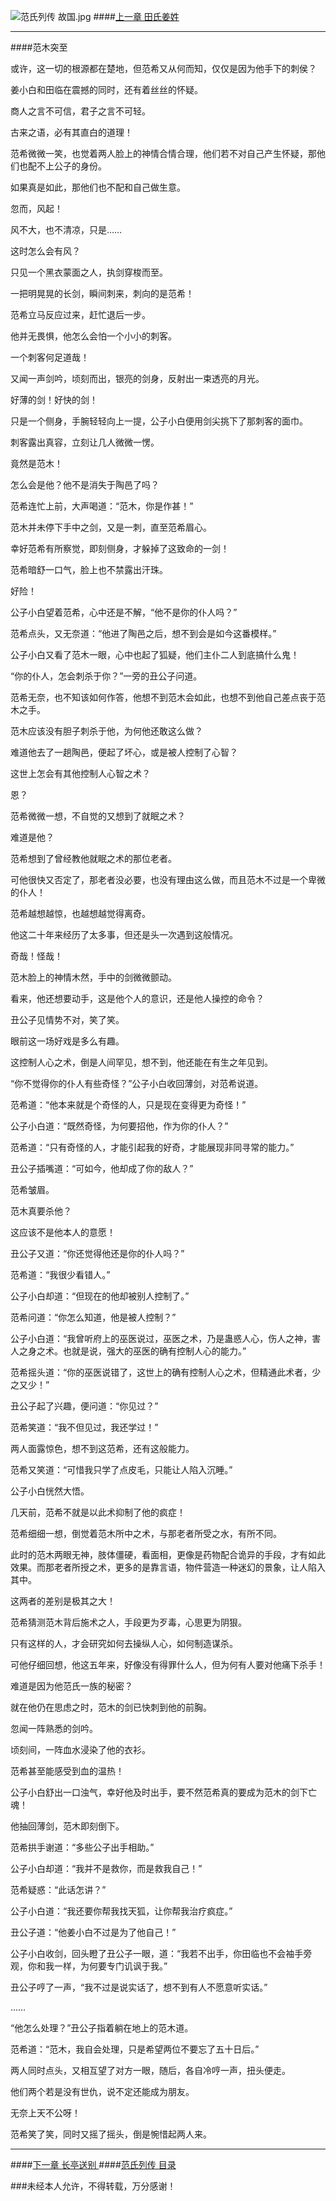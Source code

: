 ![范氏列传 故国.jpg](http://upload-images.jianshu.io/upload_images/5325164-76071d958dee9602.jpg?imageMogr2/auto-orient/strip%7CimageView2/2/w/1240)
####[上一章 田氏姜姓 ](http://www.jianshu.com/p/9a79e174d3c9)
***
####范木突至

或许，这一切的根源都在楚地，但范希又从何而知，仅仅是因为他手下的刺侯？

姜小白和田临在震撼的同时，还有着丝丝的怀疑。

商人之言不可信，君子之言不可轻。

古来之语，必有其直白的道理！

范希微微一笑，也觉着两人脸上的神情合情合理，他们若不对自己产生怀疑，那他们也配不上公子的身份。

如果真是如此，那他们也不配和自己做生意。

忽而，风起！

风不大，也不清凉，只是……

这时怎么会有风？

只见一个黑衣蒙面之人，执剑穿梭而至。

一把明晃晃的长剑，瞬间刺来，刺向的是范希！

范希立马反应过来，赶忙退后一步。

他并无畏惧，他怎么会怕一个小小的刺客。

一个刺客何足道哉！

又闻一声剑吟，顷刻而出，银亮的剑身，反射出一束透亮的月光。

好薄的剑！好快的剑！

只是一个侧身，手腕轻轻向上一提，公子小白便用剑尖挑下了那刺客的面巾。

刺客露出真容，立刻让几人微微一愣。

竟然是范木！

怎么会是他？他不是消失于陶邑了吗？

范希连忙上前，大声喝道：“范木，你是作甚！”

范木并未停下手中之剑，又是一刺，直至范希眉心。

幸好范希有所察觉，即刻侧身，才躲掉了这致命的一剑！

范希暗舒一口气，脸上也不禁露出汗珠。

好险！

公子小白望着范希，心中还是不解，“他不是你的仆人吗？”

范希点头，又无奈道：“他进了陶邑之后，想不到会是如今这番模样。”

公子小白又看了范木一眼，心中也起了狐疑，他们主仆二人到底搞什么鬼！

“你的仆人，怎会刺杀于你？”一旁的丑公子问道。

范希无奈，也不知该如何作答，他想不到范木会如此，也想不到他自己差点丧于范木之手。

范木应该没有胆子刺杀于他，为何他还敢这么做？

难道他去了一趟陶邑，便起了坏心，或是被人控制了心智？

这世上怎会有其他控制人心智之术？

恩？

范希微微一想，不自觉的又想到了就眠之术？

难道是他？

范希想到了曾经教他就眠之术的那位老者。

可他很快又否定了，那老者没必要，也没有理由这么做，而且范木不过是一个卑微的仆人！

范希越想越惊，也越想越觉得离奇。

他这二十年来经历了太多事，但还是头一次遇到这般情况。

奇哉！怪哉！

范木脸上的神情木然，手中的剑微微颤动。

看来，他还想要动手，这是他个人的意识，还是他人操控的命令？

丑公子见情势不对，笑了笑。

眼前这一场好戏是多么有趣。

这控制人心之术，倒是人间罕见，想不到，他还能在有生之年见到。

“你不觉得你的仆人有些奇怪？”公子小白收回薄剑，对范希说道。

范希道：“他本来就是个奇怪的人，只是现在变得更为奇怪！”

公子小白道：“既然奇怪，为何要招他，作为你的仆人？”

范希道：“只有奇怪的人，才能引起我的好奇，才能展现非同寻常的能力。”

丑公子插嘴道：“可如今，他却成了你的敌人？”

范希皱眉。

范木真要杀他？

这应该不是他本人的意愿！

丑公子又道：“你还觉得他还是你的仆人吗？”

范希道：“我很少看错人。”

公子小白却道：“但现在的他却被别人控制了。”

范希问道：“你怎么知道，他是被人控制？”

公子小白道：“我曾听府上的巫医说过，巫医之术，乃是蛊惑人心，伤人之神，害人之身之术。也就是说，强大的巫医的确有控制人心的能力。”

范希摇头道：“你的巫医说错了，这世上的确有控制人心之术，但精通此术者，少之又少！”

丑公子起了兴趣，便问道：“你见过？”

范希笑道：“我不但见过，我还学过！”

两人面露惊色，想不到这范希，还有这般能力。

范希又笑道：“可惜我只学了点皮毛，只能让人陷入沉睡。”

公子小白恍然大悟。

几天前，范希不就是以此术抑制了他的疯症！

范希细细一想，倒觉着范木所中之术，与那老者所受之水，有所不同。

此时的范木两眼无神，肢体僵硬，看面相，更像是药物配合诡异的手段，才有如此效果。而那老者所授之术，更多的是靠言语，物件营造一种迷幻的景象，让人陷入其中。

这两者的差别是极其之大！

范希猜测范木背后施术之人，手段更为歹毒，心思更为阴狠。

只有这样的人，才会研究如何去操纵人心，如何制造谋杀。

可他仔细回想，他这五年来，好像没有得罪什么人，但为何有人要对他痛下杀手！

难道是因为他范氏一族的秘密？

就在他仍在思虑之时，范木的剑已快刺到他的前胸。

忽闻一阵熟悉的剑吟。

顷刻间，一阵血水浸染了他的衣衫。

范希甚至能感受到血的温热！

公子小白舒出一口浊气，幸好他及时出手，要不然范希真的要成为范木的剑下亡魂！

他抽回薄剑，范木即刻倒下。

范希拱手谢道：“多些公子出手相助。”

公子小白却道：“我并不是救你，而是救我自己！”

范希疑惑：“此话怎讲？”

公子小白道：“我还要你帮我找天狐，让你帮我治疗疯症。”

丑公子道：“他姜小白不过是为了他自己！”

公子小白收剑，回头瞪了丑公子一眼，道：“我若不出手，你田临也不会袖手旁观，你和我一样，为何要专门讥讽于我。”

丑公子哼了一声，“我不过是说实话了，想不到有人不愿意听实话。”

……

“他怎么处理？”丑公子指着躺在地上的范木道。

范希道：“范木，我自会处理，只是希望两位不要忘了五十日后。”

两人同时点头，又相互望了对方一眼，随后，各自冷哼一声，扭头便走。

他们两个若是没有世仇，说不定还能成为朋友。

无奈上天不公呀！

范希笑了笑，同时又摇了摇头，倒是惋惜起两人来。

***
####[下一章 长亭送别 ](http://www.jianshu.com/p/d21b3cc1f86d)
####[范氏列传 目录](http://www.jianshu.com/p/201ae7825e2c)

###未经本人允许，不得转载，万分感谢！